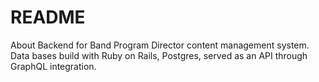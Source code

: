 # README

About
Backend for Band Program Director content management system. Data bases build with Ruby on Rails, Postgres, served as an API through GraphQL integration.
